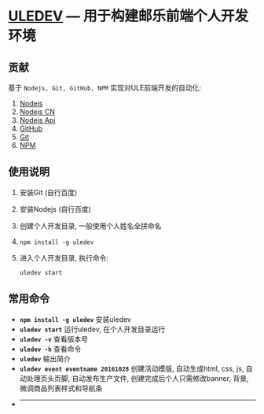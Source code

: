 [ULEDEV](https://github.com/boat3471/uledev) — 用于构建邮乐前端个人开发环境
==================================================

贡献
--------------------------------------

基于 `Nodejs, Git, GitHub, NPM` 实现对ULE前端开发的自动化:

1. [Nodejs](https://github.com/)
2. [Nodejs CN](http://nodejs.cn/)
2. [Nodejs Api](http://nodeapi.ucdok.com/#/api/)
3. [GitHub](https://github.com/)
4. [Git](https://git-scm.com/downloads)
5. [NPM](https://nodejs.org/en/)



使用说明
--------------------------------------

1. 安装Git (自行百度)
2. 安装Nodejs (自行百度)
3. 创建个人开发目录, 一般使用个人姓名全拼命名
4. `npm install -g uledev`
5. 进入个人开发目录, 执行命令:

	`uledev start`
	
常用命令
--------------------------------------

- **`npm install -g uledev`** 安装uledev
- **`uledev start`** 运行uledev, 在个人开发目录运行
- **`uledev -v`** 查看版本号
- **`uledev -h`** 查看命令
- **`uledev`** 输出简介
- **`uledev event eventname 20161028`** 创建活动模版, 自动生成html, css, js, 自动处理页头页脚, 自动发布生产文件, 创建完成后个人只需修改banner, 背景, 微调商品列表样式和导航条
- ****